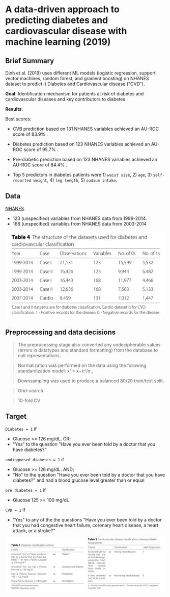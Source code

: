 # A data-driven approach to predicting diabetes and cardiovascular disease with machine learning (2019)

## Brief Summary

Dinh et al. (2019) uses different ML models (logistic regression, support vector machines, random forest, and gradient boosting) on NHANES dataset to predict i) Diabetes and Cardiovascular disease ("CVD").

**Goal**: Identification mechanism for patients at risk of diabetes and cardiovascular diseases and key contributors to diabetes .

**Results**:

Best scores:

- CVB prediction based on 131 NHANES variables achieved an AU-ROC score of 83.9% .
- Diabetes prediction based on 123 NHANES variables achieved an AU-ROC score of 95.7% .
- Pre-diabetic prediction based on 123 NHANES variables achieved an AU-ROC score of 84.4% .

- Top 5 predictors in diabetes patients were 1) `waist size`, 2) `age`, 3) `self-reported weight`, 4) `leg length`, 5) `sodium intake`.

## Data

[NHANES](https://www.cdc.gov/nchs/index.htm).

- 123 (unspecified) variables from NHANES data from 1999-2014.
- 168 (unspecified) variables from NHANES data from 2003-2014

![Tables from Dinh et al. 2019](https://raw.githubusercontent.com/pipegalera/ml_diabetes/main/images/dinh_2019_Table4.png)

## Preprocessing and data decisions

  > The preprocessing stage also converted any undecipherable values (errors in datatypes and standard formatting) from the database to null representations.

  > Normalization was performed on the data using the following standardization model: x' = x−x^/σ ,

  > Downsampling was used to produce a balanced 80/20 train/test split.

  > Grid-search

  > 10-fold CV

## Target

`Diabetes = 1` if

- Glucose >= 126 mg/dL. OR;
- "Yes" to the question "Have you ever been told by a doctor that you have diabetes?"

`undiagnosed diabetes = 1` if

- Glucose >= 126 mg/dL. AND;
- "No" to the question "Have you ever been told by a doctor that you have diabetes?" and had a blood glucose level greater than or equal

`pre diabetes = 1` if

- Glucose 125 >= 100 mg/dL

`CVD = 1` if

- "Yes" to any of the the questions "Have you ever been told by a doctor that you had congestive heart failure, coronary heart disease, a heart attack, or a stroke?"

![Tables from Dinh et al. 2019](https://raw.githubusercontent.com/pipegalera/ml_diabetes/main/images/dinh_2019_Table1_3.png)
